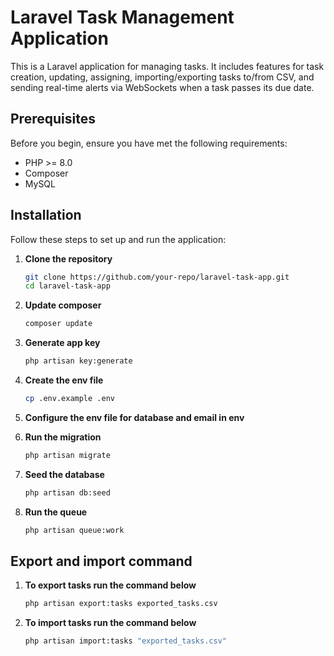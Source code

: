 # Laravel Task Management Application

This is a Laravel application for managing tasks. It includes features for task creation, updating, assigning, importing/exporting tasks to/from CSV, and sending real-time alerts via WebSockets when a task passes its due date.

## Prerequisites

Before you begin, ensure you have met the following requirements:
- PHP >= 8.0
- Composer
- MySQL

## Installation

Follow these steps to set up and run the application:

1. **Clone the repository**

   ```bash
   git clone https://github.com/your-repo/laravel-task-app.git
   cd laravel-task-app
2. **Update composer**

   ```bash 
   composer update
3. **Generate app key**

   ```bash 
   php artisan key:generate
4. **Create the env file**
    ```bash
    cp .env.example .env

5. **Configure the env file for database and email in env**

6. **Run the migration**
    ```bash
    php artisan migrate
7. **Seed the database**
    ```bash
    php artisan db:seed
8. **Run the queue**
    ```bash
    php artisan queue:work
## Export and import command
1. **To export tasks run the command below**
    ```bash
    php artisan export:tasks exported_tasks.csv
2. **To import tasks run the command below**
    ```bash
    php artisan import:tasks "exported_tasks.csv"

